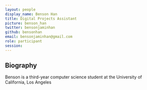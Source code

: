 ```yaml
---
layout: people
display_name: Benson Han
title: Digital Projects Assistant
picture: benson_han
twitter: bensonjaminhan
github: bensonhan
email: bensonjaminhan@gmail.com
role: participant
session:
---
```


## Biography

Benson is a third-year computer science student at the University of California, Los Angeles
